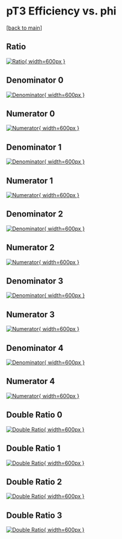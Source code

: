 # pT3 Efficiency vs. phi

[[back to main](./)]



## Ratio

[![Ratio](../mtv/var/pT3_loweta_211_1_eff_phi.png){ width=600px }](../mtv/var/pT3_loweta_211_1_eff_phi.pdf)

## Denominator 0

[![Denominator](../mtv/den/pT3_loweta_211_1_eff_phi_den0.png){ width=600px }](../mtv/den/pT3_loweta_211_1_eff_phi_den0.pdf)

## Numerator 0

[![Numerator](../mtv/num/pT3_loweta_211_1_eff_phi_num0.png){ width=600px }](../mtv/num/pT3_loweta_211_1_eff_phi_num0.pdf)

## Denominator 1

[![Denominator](../mtv/den/pT3_loweta_211_1_eff_phi_den1.png){ width=600px }](../mtv/den/pT3_loweta_211_1_eff_phi_den1.pdf)

## Numerator 1

[![Numerator](../mtv/num/pT3_loweta_211_1_eff_phi_num1.png){ width=600px }](../mtv/num/pT3_loweta_211_1_eff_phi_num1.pdf)

## Denominator 2

[![Denominator](../mtv/den/pT3_loweta_211_1_eff_phi_den2.png){ width=600px }](../mtv/den/pT3_loweta_211_1_eff_phi_den2.pdf)

## Numerator 2

[![Numerator](../mtv/num/pT3_loweta_211_1_eff_phi_num2.png){ width=600px }](../mtv/num/pT3_loweta_211_1_eff_phi_num2.pdf)

## Denominator 3

[![Denominator](../mtv/den/pT3_loweta_211_1_eff_phi_den3.png){ width=600px }](../mtv/den/pT3_loweta_211_1_eff_phi_den3.pdf)

## Numerator 3

[![Numerator](../mtv/num/pT3_loweta_211_1_eff_phi_num3.png){ width=600px }](../mtv/num/pT3_loweta_211_1_eff_phi_num3.pdf)

## Denominator 4

[![Denominator](../mtv/den/pT3_loweta_211_1_eff_phi_den4.png){ width=600px }](../mtv/den/pT3_loweta_211_1_eff_phi_den4.pdf)

## Numerator 4

[![Numerator](../mtv/num/pT3_loweta_211_1_eff_phi_num4.png){ width=600px }](../mtv/num/pT3_loweta_211_1_eff_phi_num4.pdf)

## Double Ratio 0

[![Double Ratio](../mtv/ratio/pT3_loweta_211_1_eff_phi_ratio0.png){ width=600px }](../mtv/ratio/pT3_loweta_211_1_eff_phi_ratio0.pdf)

## Double Ratio 1

[![Double Ratio](../mtv/ratio/pT3_loweta_211_1_eff_phi_ratio1.png){ width=600px }](../mtv/ratio/pT3_loweta_211_1_eff_phi_ratio1.pdf)

## Double Ratio 2

[![Double Ratio](../mtv/ratio/pT3_loweta_211_1_eff_phi_ratio2.png){ width=600px }](../mtv/ratio/pT3_loweta_211_1_eff_phi_ratio2.pdf)

## Double Ratio 3

[![Double Ratio](../mtv/ratio/pT3_loweta_211_1_eff_phi_ratio3.png){ width=600px }](../mtv/ratio/pT3_loweta_211_1_eff_phi_ratio3.pdf)

